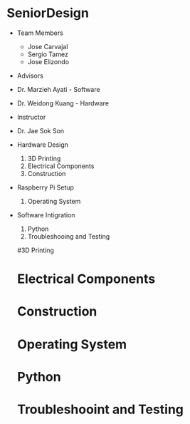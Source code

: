 # SeniorDesign

* Team Members
  * Jose Carvajal
  * Sergio Tamez
  * Jose Elizondo
  
 * Advisors
  * Dr. Marzieh Ayati - Software
  * Dr. Weidong Kuang - Hardware
 * Instructor
  * Dr. Jae Sok Son

* Hardware Design
  1. 3D Printing
  2. Electrical Components
  3. Construction
* Raspberry Pi Setup
  1. Operating System
* Software Intigration
  1. Python
  2. Troubleshooing and Testing
  
  #3D Printing
  
  # Electrical Components
  
  # Construction
  
  # Operating System
  
  # Python
  
  # Troubleshooint and Testing
  
  
  
